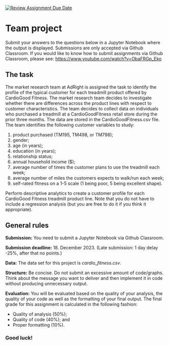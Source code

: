 [![Review Assignment Due Date](https://classroom.github.com/assets/deadline-readme-button-24ddc0f5d75046c5622901739e7c5dd533143b0c8e959d652212380cedb1ea36.svg)](https://classroom.github.com/a/sbp9q0tt)
# Team project
Submit your answers to the questions below in a Jupyter Notebook where the output is displayed. Submissions are only accepted via Github Classroom. If you would like to know how to submit assignments via Github Classroom, please see: https://www.youtube.com/watch?v=ObaFRGp_Eko

## The task
The market research team at AdRight is assigned the task to identify the profile of the typical customer for each treadmill product offered by CardioGood Fitness. The market research team decides to investigate whether there are differences across the product lines with respect to customer characteristics. The team decides to collect data on individuals who purchased a treadmill at a CardioGoodFitness retail store during the prior three months. The data are stored in the CardioGoodFitness.csv file. The team identifies the following customer variables to study: 


1. product purchased (TM195, TM498, or TM798);
2. gender;
3. age (in years);
4. education (in years);
5. relationship status;
6. annual household income (\$);
7. average number of times the customer plans to use the treadmill each week;
8. average number of miles the customers expects to walk/run each week;
9. self-rated fitness on a 1-5 scale (1 being poor, 5 being excellent shape).


Perform descriptive analytics to create a customer profile for each CardioGood Fitness treadmill product line. Note that you do not have to include a regression analysis (but you are free to do it if you think it appropriate).


## General rules
**Submission:**  You need to submit a Jupyter Notebook via Github Classroom.


**Submission deadline:** 18. December 2023. (Late submission: 1 day delay -25\%, after that no points.)


**Data:** The data set for this project is *cardio\_fitness.csv*.


**Structure:** Be concise. Do not submit an excessive amount of code/graphs. Think about the message you want to deliver and then implement it in code without producing unnecessary output.


**Evaluation:** You will be evaluated based on the quality of your analysis, the quality of your code as well as the formatting of your final output. The final grade for this assignment is calculated in the following fashion:
- Quality of analysis (50\%);
-  Quality of code (40\%); and
-  Proper formatting (10\%).

### Good luck!

